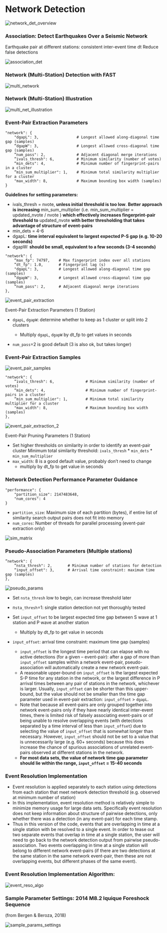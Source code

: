 # **Network Detection** 

![network_det_overview](img/network_det_overview.png)  

### Association: Detect Earthquakes Over a Seismic Network  

Earthquake pair at different stations: consistent inter-event time dt Reduce false detections  

![association_det](img/association_det.png)  

### Network (Multi-Station) Detection with FAST  

![multi_network](img/multi_network.png)  

### Network (Multi-Station) Illustration  

![multi_net_illustration](img/multi_net_illustration.png)  

### Event-Pair Extraction Parameters  

```
"network": {
    "dgapL": 3,                 # Longest allowed along-diagonal time gap (samples)  
    ”dgapW": 3,                 # Longest allowed cross-diagonal time gap (samples)  
    ”num_pass": 2,              # Adjacent diagonal merge iterations  
    ”ivals_thresh": 6,          # Minimum similarity (number of votes)  
    “min_dets": 4,              # Minimum number of fingerprint-pairs in a cluster  
    ”min_sum_multiplier": 1,    # Minimum total similarity multiplier for a cluster  
    "max_width": 8,             # Maximum bounding box width (samples)  
}
```  

**Guidelines for setting parameters:**  

* ivals_thresh = nvote, **unless initial threshold is too low**. **Better approach is increasing** min_sum_multiplier (i.e. min_sum_multiplier = updated_nvote / nvote ) **which effectively increases fingerprint-pair threshold to** updated_nvote **with better thresholding that takes advantage of structure of event-pairs**  
* min_dets = 4-6  
* dgapL: **time interval equivalent to largest expected P-S gap (e.g. 10-20 seconds)**  
* dgapW: **should be small, equivalent to a few seconds (3-4 seconds)** 

```
"network": {
    “max_fp": 74797,    # Max fingerprint index over all stations  
    ”dt_fp": 1.0,       # Fingerprint lag (s)  
    "dgapL": 3,         # Longest allowed along-diagonal time gap (samples)  
    ”dgapW": 3,         # Longest allowed cross-diagonal time gap (samples)  
    ”num_pass": 2,      # Adjacent diagonal merge iterations
},
```  

![event_pair_extraction](img/event_pair_extraction.png)  

<figcaption>Event-Pair Extraction Parameters (1 Station)</figcaption>  

* `dgapL`, `dgapW`: determine whether to keep as 1 cluster or split into 2 clusters  
    * Multiply `dgapL`, `dgapW` by dt_fp to get values in seconds

* `num_pass`=2 is good default (3 is also ok, but takes longer)  

### Event-Pair Extraction Samples  

![event_pair_samples](img/event_pair_samples.png)  

```
"network": {
    ”ivals_thresh": 6,              # Minimum similarity (number of votes)  
    “min_dets": 4,                  # Minimum number of fingerprint-pairs in a cluster  
    ”min_sum_multiplier": 1,        # Minimum total similarity multiplier for a cluster  
    "max_width": 8,                 # Maximum bounding box width (samples)  
},
```  

![event_pair_extraction_2](img/event_pair_extraction_2.png)  

<figcaption>Event-Pair Pruning Parameters (1 Station)</figcaption>  

* Set higher thresholds on similarity in order to identify an event-pair cluster Minimum total similarity threshold: `ivals_thresh` * `min_dets` * `min_sum_multiplier`  
* `max_width`: 8 is a good default value, probably don’t need to change  
    * multiply by dt_fp to get value in seconds  

### Network Detection Performance Parameter Guidance

```
"performance": {
    "partition_size": 2147483648,  
    "num_cores": 4  
}
```  

* `partition_size`: Maximum size of each partition (bytes), if entire list of similarity search output pairs does not fit into memory
* `num_cores`: Number of threads for parallel processing (event-pair extraction only)  

![sim_matrix](img/sim_matrix.png)  

### Pseudo-Association Parameters (Multiple stations)  

```
”network": { 
    ”nsta_thresh": 2,       # Minimum number of stations for detection  
    “input_offset": 3,      # Arrival time constraint: maximum time gap (samples)
},
```

![pseudo_params](img/pseudo_params.png)  

* Set `nsta_thresh` low to begin, can increase threshold later  
* n`sta_thresh`=1: single station detection not yet thoroughly tested  
* Set `input_offset` to be largest expected time gap between S wave at 1 station and P wave at another station
    * Multiply by dt_fp to get value in seconds  

* `input_offset`: arrival time constraint: maximum time gap (samples)  
    * `input_offset` is the longest time period that can elapse with no active detections (for a given – event-pair): after a gap of more than `input_offset` samples within a network event-pair, pseudo- association will automatically create a new network event-pair.
    * A reasonable upper-bound on `input_offset` is the largest expected S-P time for any station in the network, or the largest difference in P arrival times between any pair of stations in the network, whichever is larger. Usually, `input_offset` can be shorter than this upper-bound, but the value should not be smaller than the time gap parameter used in event-pair extraction: `input_offset` > `dgapL`.
    * Note that because all event-pairs are only grouped together into network event-pairs only if they have nearly identical inter-event times, there is limited risk of falsely associating event-pairs or of being unable to resolve overlapping events (with detections separated by a time interval of less than `input_offset`) due to selecting the value of `input_offset` that is somewhat longer than necessary. However, `input_offset` should not be set to a value that is unnecessarily large (e.g. 60+ seconds) because this does increase the chance of spurious associations of unrelated event-pairs observed at different stations in the network.
    * **For most data sets, the value of network time gap parameter should lie within the range, `input_offset` = 15-40 seconds**

### Event Resolution Implementation  

* Event resolution is applied separately to each station using detections from each station that meet network detection threshold (e.g. observed at minimum number of station)  
* In this implementation, event resolution method is relatively simple to minimize memory usage for large data sets. Specifically event resolution does not keep information about structure of pairwise detections, only whether there was a detection (in any event-pair) for each time stamp.  
* Thus in this version of the code, events that are overlapping in time at a single station with be resolved to a single event. In order to tease out two separate events that overlap in time at a single station, the user will need to go back to the network detection output from pairwise pseudo-association. Two events overlapping in time at a single station will belong to different network event-pairs (if there are two detections at the same station in the same network event-pair, then these are not overlapping events, but different phases of the same event).  

### Event Resolution Implementation Algorithm: 

![event_reso_algo](img/event_reso_algo.png)

### Sample Parameter Settings: 2014 M8.2 Iquique Foreshock Sequence  

(from Bergen & Beroza, 2018)  

![sample_params_settings](img/sample_params_settings.png)